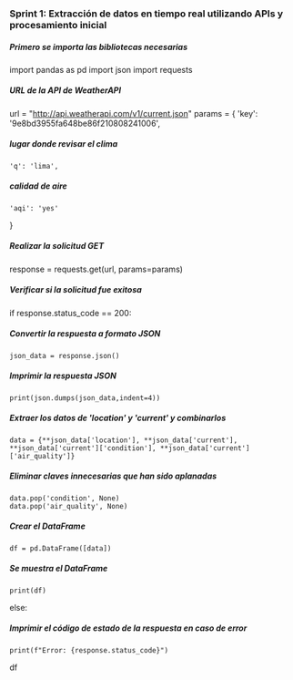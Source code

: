 ### Sprint 1: Extracción de datos en tiempo real utilizando APIs y procesamiento inicial

##### Primero se importa las bibliotecas necesarias
import pandas as pd
import json
import requests

##### URL de la API de WeatherAPI
url = "http://api.weatherapi.com/v1/current.json"
params = {
    'key': '9e8bd3955fa648be86f210808241006',
 ##### lugar donde revisar el clima
    'q': 'lima',
##### calidad de aire
    'aqi': 'yes' 
}

##### Realizar la solicitud GET
response = requests.get(url, params=params)

##### Verificar si la solicitud fue exitosa
if response.status_code == 200:
##### Convertir la respuesta a formato JSON
    json_data = response.json()
##### Imprimir la respuesta JSON
    print(json.dumps(json_data,indent=4))

##### Extraer los datos de 'location' y 'current' y combinarlos
    data = {**json_data['location'], **json_data['current'], **json_data['current']['condition'], **json_data['current']['air_quality']}
##### Eliminar claves innecesarias que han sido aplanadas
    data.pop('condition', None)
    data.pop('air_quality', None)

##### Crear el DataFrame
    df = pd.DataFrame([data])

##### Se muestra el DataFrame
    print(df)

else:
##### Imprimir el código de estado de la respuesta en caso de error
    print(f"Error: {response.status_code}")


df
